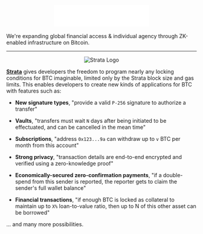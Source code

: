 <p align="center">
  <img src="images/logo.png" alt="Alpen Labs Logo" width="50%">
</p>

We're expanding global financial access
& individual agency through ZK-enabled infrastructure on Bitcoin.

---

<p align="center">
  <img src="https://docs.stratabtc.org/images/Strata_Small.png" alt="Strata Logo" width="21%">
</p>

[**Strata**](https://stratabtc.org) gives developers the freedom to program nearly
any locking conditions for BTC imaginable,
limited only by the Strata block size and gas limits.
This enables developers to create new kinds of applications for BTC
with features such as:

- **New signature types**, "provide a valid `P-256` signature to authorize a transfer"

- **Vaults**, "transfers must wait `N` days after being initiated to be effectuated,
  and can be cancelled in the mean time"

- **Subscriptions**, "address `0x123...9a` can withdraw up to `v` BTC 
  per month from this account"

- **Strong privacy**, "transaction details are end-to-end encrypted
  and verified using a zero-knowledge proof"

- **Economically-secured zero-confirmation payments**,
  "if a double-spend from this sender is reported,
  the reporter gets to claim the sender's full wallet balance"

- **Financial transactions**,
  "if enough BTC is locked as collateral to maintain up
  to `X%` loan-to-value ratio,
  then up to N of this other asset can be borrowed"

... and many more possibilities.


